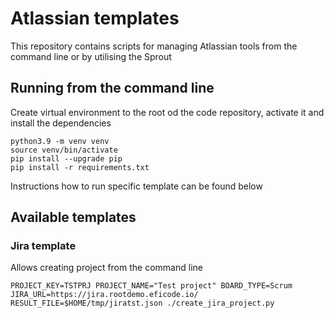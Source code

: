 # Atlassian templates

This repository contains scripts for managing Atlassian tools from the command line or by utilising the Sprout


## Running from the command line

Create virtual environment to the root od the code repository, activate it and install the dependencies
```
python3.9 -m venv venv
source venv/bin/activate
pip install --upgrade pip
pip install -r requirements.txt
```

Instructions how to run specific template can be found below

## Available templates

### Jira template
Allows creating project from the command line

```
PROJECT_KEY=TSTPRJ PROJECT_NAME="Test project" BOARD_TYPE=Scrum JIRA_URL=https://jira.rootdemo.eficode.io/ RESULT_FILE=$HOME/tmp/jiratst.json ./create_jira_project.py
```